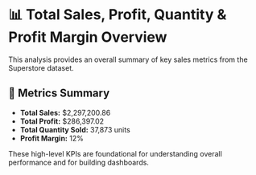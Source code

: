 
# 📊 Total Sales, Profit, Quantity & Profit Margin Overview

This analysis provides an overall summary of key sales metrics from the Superstore dataset.

## 🔢 Metrics Summary

- **Total Sales:** $2,297,200.86
- **Total Profit:** $286,397.02
- **Total Quantity Sold:** 37,873 units
- **Profit Margin:** 12%

These high-level KPIs are foundational for understanding overall performance and for building dashboards.
